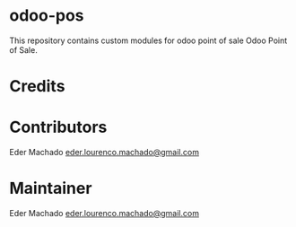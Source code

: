 # odoo-pos
This repository contains custom modules for odoo point of sale
Odoo Point of Sale.


<h1>Credits</h1>

<h1>Contributors</h1>
Eder Machado <a href="eder.lourenco.machado@gmail.com">eder.lourenco.machado@gmail.com</a> 

<h1>Maintainer</h1>
Eder Machado <a href="eder.lourenco.machado@gmail.com">eder.lourenco.machado@gmail.com</a> 

